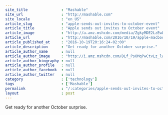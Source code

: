 ```yaml
---
site_title               : "Mashable"
site_url                 : "http://mashable.com"
site_locale              : "en_US"
article_slug             : "apple-sends-out-invites-to-october-event"
article_title            : "Apple sends out invites to October event"
article_image            : "http://a.amz.mshcdn.com/media/ZgkyMDE2LzEwLzE5L2E2Lzk1ZmIxM2E2ZjliNjQ1ZGU5NzIxYjQyOTY2MzhkYmQ5LmY5NDdhLnBuZwpwCXRodW1iCTEyMDB4NjMwCmUJanBn/40935476/f37/95fb13a6f9b645de9721b4296638dbd9.jpg"
article_url              : "http://mashable.com/2016/10/19/apple-macbook-event-october-2016/"
article_published_at     : "2016-10-19T20:16:24-02:00"
article_description      : "Get ready for another October surprise."
article_author_name      : null
article_author_image     : "http://i.amz.mshcdn.com/DLf_PsOMqPwCtvLz_lwCLCJhNBs=/90x90/2016%2F06%2F30%2Feb%2F201503270cHeadshot_20.820a0.f61dd.jpg"
article_author_biography : null
article_author_profile   : null
article_author_facebook  : null
article_author_twitter   : null
category                 : ['technology']
tags                     : ['Mashable']
permalink                : "/:categories/apple-sends-out-invites-to-october-event/"
layout                   : post
---
```


Get ready for another October surprise.

